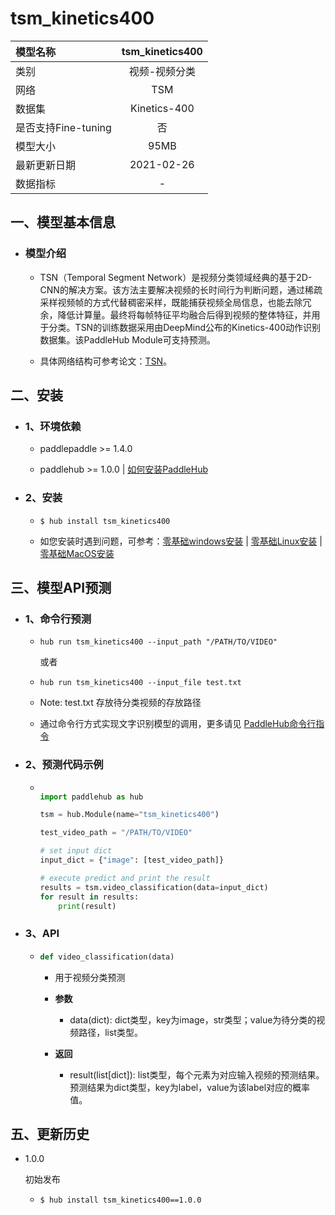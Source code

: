 # tsm_kinetics400

|模型名称|tsm_kinetics400|
| :--- | :---: | 
|类别|视频-视频分类|
|网络|TSM|
|数据集|Kinetics-400|
|是否支持Fine-tuning|否|
|模型大小|95MB|
|最新更新日期|2021-02-26|
|数据指标|-|



## 一、模型基本信息

- ### 模型介绍

  - TSN（Temporal Segment Network）是视频分类领域经典的基于2D-CNN的解决方案。该方法主要解决视频的长时间行为判断问题，通过稀疏采样视频帧的方式代替稠密采样，既能捕获视频全局信息，也能去除冗余，降低计算量。最终将每帧特征平均融合后得到视频的整体特征，并用于分类。TSN的训练数据采用由DeepMind公布的Kinetics-400动作识别数据集。该PaddleHub Module可支持预测。

  - 具体网络结构可参考论文：[TSN](https://arxiv.org/abs/1608.00859)。



## 二、安装

- ### 1、环境依赖  

  - paddlepaddle >= 1.4.0
  
  - paddlehub >= 1.0.0    | [如何安装PaddleHub](../../../../docs/docs_ch/get_start/installation.rst)

- ### 2、安装

  - ```shell
    $ hub install tsm_kinetics400
    ```
  - 如您安装时遇到问题，可参考：[零基础windows安装](../../../../docs/docs_ch/get_start/windows_quickstart.md)
 | [零基础Linux安装](../../../../docs/docs_ch/get_start/linux_quickstart.md) | [零基础MacOS安装](../../../../docs/docs_ch/get_start/mac_quickstart.md)




## 三、模型API预测

- ### 1、命令行预测

  - ```shell
    hub run tsm_kinetics400 --input_path "/PATH/TO/VIDEO"
    ```
    
    或者
    
  - ```shell
    hub run tsm_kinetics400 --input_file test.txt 
    ```    
    
  - Note: test.txt 存放待分类视频的存放路径


  - 通过命令行方式实现文字识别模型的调用，更多请见 [PaddleHub命令行指令](../../../../docs/docs_ch/tutorial/cmd_usage.rst)

- ### 2、预测代码示例

  - ```python

    import paddlehub as hub

    tsm = hub.Module(name="tsm_kinetics400")

    test_video_path = "/PATH/TO/VIDEO"

    # set input dict
    input_dict = {"image": [test_video_path]}

    # execute predict and print the result
    results = tsm.video_classification(data=input_dict)
    for result in results:
        print(result)
    ```
    
- ### 3、API

  - ```python
    def video_classification(data)
    ```    

    - 用于视频分类预测
    
    - **参数**

      - data(dict): dict类型，key为image，str类型；value为待分类的视频路径，list类型。


    - **返回**

      - result(list\[dict\]): list类型，每个元素为对应输入视频的预测结果。预测结果为dict类型，key为label，value为该label对应的概率值。


## 五、更新历史

* 1.0.0

  初始发布
  
  - ```shell
    $ hub install tsm_kinetics400==1.0.0
    ```
